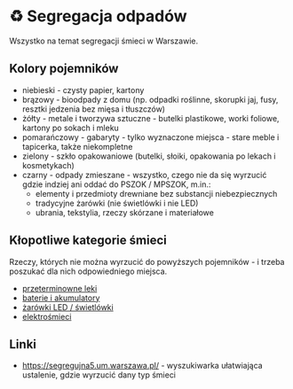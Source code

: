 # ♻️ Segregacja odpadów

Wszystko na temat segregacji śmieci w Warszawie.

## Kolory pojemników

- niebieski - czysty papier, kartony
- brązowy - bioodpady z domu (np. odpadki roślinne, skorupki jaj, fusy, resztki jedzenia bez mięsa i tłuszczów)
- żółty - metale i tworzywa sztuczne - butelki plastikowe, worki foliowe, kartony po sokach i mleku
- pomarańczowy - gabaryty - tylko wyznaczone miejsca - stare meble i tapicerka, także niekompletne
- zielony - szkło opakowaniowe (butelki, słoiki, opakowania po lekach i kosmetykach)
- czarny - odpady zmieszane - wszystko, czego nie da się wyrzucić gdzie indziej ani oddać do PSZOK / MPSZOK, m.in.:
  - elementy i przedmioty drewniane bez substancji niebezpiecznych
  - tradycyjne żarówki (nie świetlówki i nie LED)
  - ubrania, tekstylia, rzeczy skórzane i materiałowe

## Kłopotliwe kategorie śmieci

Rzeczy, których nie można wyrzucić do powyższych pojemników - i trzeba poszukać dla nich odpowiedniego miejsca.

- [przeterminowne leki](./przeterminowane-leki/)
- [baterie i akumulatory](./baterie-akumulatory/)
- [żarówki LED / świetlówki](./zarowki-led-swietlowki/)
- [elektrośmieci](./elektrosmieci/)

## Linki

- https://segregujna5.um.warszawa.pl/ - wyszukiwarka ułatwiająca ustalenie, gdzie wyrzucić dany typ śmieci
